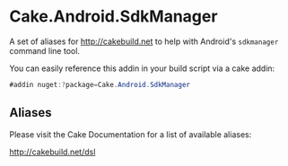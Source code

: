 # Cake.Android.SdkManager
A set of aliases for http://cakebuild.net to help with Android's `sdkmanager` command line tool.


You can easily reference this addin in your build script via a cake addin:

```csharp
#addin nuget:?package=Cake.Android.SdkManager
```

## Aliases

Please visit the Cake Documentation for a list of available aliases:

http://cakebuild.net/dsl
